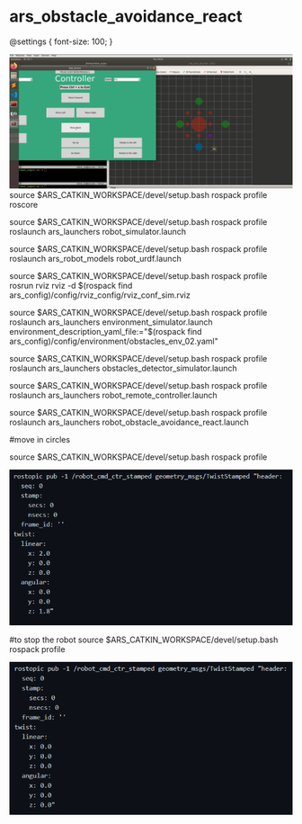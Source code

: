 # ars_obstacle_avoidance_react

@settings {
  font-size: 100;
}

![alt text](https://github.com/Moado/Robotics-ROS/blob/main/Homework2/images/A4.PNG?raw=true)
source $ARS_CATKIN_WORKSPACE/devel/setup.bash
rospack profile
roscore 


source $ARS_CATKIN_WORKSPACE/devel/setup.bash
rospack profile
roslaunch ars_launchers robot_simulator.launch


source $ARS_CATKIN_WORKSPACE/devel/setup.bash
rospack profile
roslaunch ars_robot_models robot_urdf.launch


source $ARS_CATKIN_WORKSPACE/devel/setup.bash
rospack profile
rosrun rviz rviz -d $(rospack find ars_config)/config/rviz_config/rviz_conf_sim.rviz


source $ARS_CATKIN_WORKSPACE/devel/setup.bash
rospack profile
roslaunch ars_launchers environment_simulator.launch environment_description_yaml_file:="$(rospack find ars_config)/config/environment/obstacles_env_02.yaml"



source $ARS_CATKIN_WORKSPACE/devel/setup.bash
rospack profile
roslaunch ars_launchers obstacles_detector_simulator.launch


source $ARS_CATKIN_WORKSPACE/devel/setup.bash
rospack profile
roslaunch ars_launchers robot_remote_controller.launch


source $ARS_CATKIN_WORKSPACE/devel/setup.bash
rospack profile
roslaunch ars_launchers robot_obstacle_avoidance_react.launch



#move in circles

source $ARS_CATKIN_WORKSPACE/devel/setup.bash
rospack profile

![alt text](https://github.com/Moado/Robotics-ROS/blob/main/Homework2/images/cercle.PNG?raw=true)



#to stop the robot
source $ARS_CATKIN_WORKSPACE/devel/setup.bash
rospack profile

![alt text](https://github.com/Moado/Robotics-ROS/blob/main/Homework2/images/stop.PNG?raw=true)
